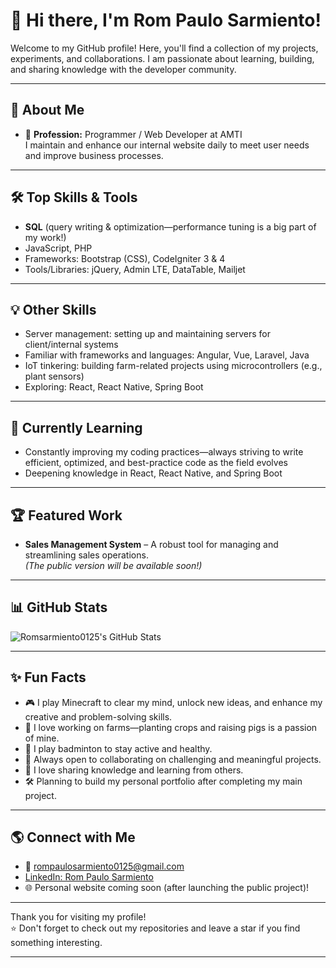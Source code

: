 # 👋 Hi there, I'm Rom Paulo Sarmiento!

Welcome to my GitHub profile! Here, you'll find a collection of my projects, experiments, and collaborations. I am passionate about learning, building, and sharing knowledge with the developer community.

---

## 🚀 About Me

- 💼 **Profession:** Programmer / Web Developer at AMTI  
  I maintain and enhance our internal website daily to meet user needs and improve business processes.

---

## 🛠️ Top Skills & Tools

- **SQL** (query writing & optimization—performance tuning is a big part of my work!)
- JavaScript, PHP  
- Frameworks: Bootstrap (CSS), CodeIgniter 3 & 4  
- Tools/Libraries: jQuery, Admin LTE, DataTable, Mailjet  

---

## 💡 Other Skills

- Server management: setting up and maintaining servers for client/internal systems
- Familiar with frameworks and languages: Angular, Vue, Laravel, Java
- IoT tinkering: building farm-related projects using microcontrollers (e.g., plant sensors)
- Exploring: React, React Native, Spring Boot

---

## 🌱 Currently Learning

- Constantly improving my coding practices—always striving to write efficient, optimized, and best-practice code as the field evolves
- Deepening knowledge in React, React Native, and Spring Boot

---

## 🏆 Featured Work

- **Sales Management System** – A robust tool for managing and streamlining sales operations.  
  *(The public version will be available soon!)*

---

## 📊 GitHub Stats

![Romsarmiento0125's GitHub Stats](https://github-readme-stats.vercel.app/api?username=romsarmiento0125&show_icons=true&theme=radical)

---

## ✨ Fun Facts

- 🎮 I play Minecraft to clear my mind, unlock new ideas, and enhance my creative and problem-solving skills.
- 🌱 I love working on farms—planting crops and raising pigs is a passion of mine.
- 🏸 I play badminton to stay active and healthy.
- 🎯 Always open to collaborating on challenging and meaningful projects.
- 🤝 I love sharing knowledge and learning from others.
- 🛠️ Planning to build my personal portfolio after completing my main project.

---

## 🌎 Connect with Me

- 📧 [rompaulosarmiento0125@gmail.com](mailto:rompaulosarmiento0125@gmail.com)
- [LinkedIn: Rom Paulo Sarmiento](https://www.linkedin.com/in/rom-paulo-sarmiento-461688146/)
- 🌐 Personal website coming soon (after launching the public project)!

---

Thank you for visiting my profile!  
⭐️ Don't forget to check out my repositories and leave a star if you find something interesting.

---

<!-- This README is tailored to reflect my journey and growth. Stay tuned for more updates! -->
